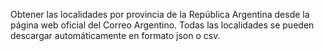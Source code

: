 Obtener las localidades por provincia de la República Argentina desde la página web oficial del Correo Argentino. Todas las localidades se pueden descargar automáticamente en formato json o csv. 